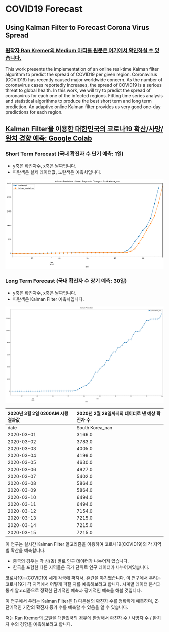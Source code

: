 # COVID19 Forecast



## Using Kalman Filter to Forecast Corona Virus Spread
### [원작자 Ran Kremer의 Medium 아티클 원문은 여기에서 확인하실 수 있습니다.](https://medium.com/@rank23/using-kalman-filter-to-predict-corona-virus-spread-72d91b74cc8)

This work presents the implementation of an online real-time Kalman filter algorithm to predict the spread of COVID19 per given region.
Coronavirus (COVID19) has recently caused major worldwide concern.
As the number of coronavirus cases reportedly increases, the spread of COVID19 is a serious threat to global health. 
In this work, we will try to predict the spread of coronavirus for each one of the infected regions. 
Fitting time series analysis and statistical algorithms to produce the best short term and long term prediction. 
An adaptive online Kalman filter provides us very good one-day predictions for each region.

## [Kalman Filter을 이용한 대한민국의 코로나19 확산/사망/완치 경향 예측: Google Colab](https://colab.research.google.com/drive/1xC3R-vq-P4jthhOPMaMP-Bq6R7gOplsH)

### Short Term Forecast (국내 확진자 수 단기 예측: 1일)

- y축은 확진자수, x축은 날짜입니다.
- 파란색은 실제 데이터값, 노란색은 예측치입니다. 

![200228_shortterm](200228_shortterm.png)

### Long Term Forecast (국내 확진자 수 장기 예측: 30일)

- y축은 확진자수, x축은 날짜입니다.
- 파란색은 Kalman Filter 예측치입니다.

![200229Prediction](200229Prediction.png)

| 2020년 3월 2일 0200AM 시행 결과값 | 2020년 2월 29일까지의 데이터로 낸 예상 확진자 수 |
| :-------------------------------- | :----------------------------------------------- |
| date                              | South Korea_nan                                  |
| 2020-03-01                        | 3166.0                                           |
| 2020-03-02                        | 3783.0                                           |
| 2020-03-03                        | 4005.0                                           |
| 2020-03-04                        | 4199.0                                           |
| 2020-03-05                        | 4630.0                                           |
| 2020-03-06                        | 4927.0                                           |
| 2020-03-07                        | 5402.0                                           |
| 2020-03-08                        | 5864.0                                           |
| 2020-03-09                        | 5864.0                                           |
| 2020-03-10                        | 6494.0                                           |
| 2020-03-11                        | 6494.0                                           |
| 2020-03-12                        | 7154.0                                           |
| 2020-03-13                        | 7215.0                                           |
| 2020-03-14                        | 7215.0                                           |
| 2020-03-15                        | 7215.0                                           |



이 연구는 실시간 Kalman Filter 알고리즘을 이용하여 코로나19(COVID19)의 각 지역 별 확산을 예측합니다. 

* 중국의 경우는 각 성(省) 별로 인구 데이터가 나누어져 있습니다.
* 한국을 포함한 다른 지역들은 국가 단위로 인구 데이터가 나누어져있습니다.

코로나19는(COVID19) 세계 각국에 퍼져서, 혼란을 야기했습니다. 
이 연구에서 우리는 코로나19가 각 지역에서 어떻게 퍼질 지를 예측해보려고 합니다. 시계열 데이터 분석과 통계 알고리즘으로 정확한 단기적인 예측과 장기적인 예측을 해볼 것입니다.

이 연구에서 우리는 Kalman Filter은 1) 다음날의 확진자 수를 정확하게 예측하며, 2) 단기적인 기간의 확진자 증가 수를 예측할 수 있음을 알 수 있습니다. 

저는 Ran Kremer의 모델을 대한민국의 경우에 한정해서 확진자 수 / 사망자 수 / 완치자 수의 경향을 예측해보려고 합니다. 
